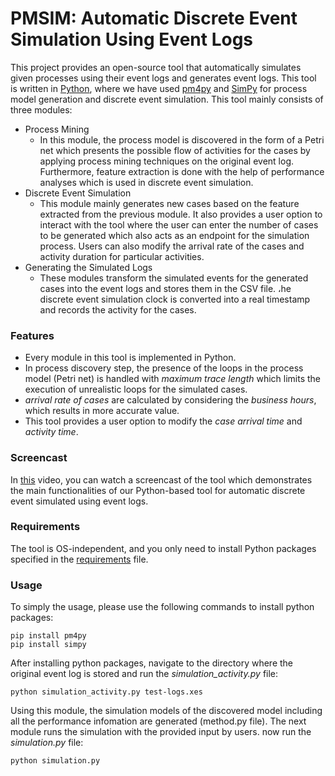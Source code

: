 # PMSIM: Automatic Discrete Event Simulation Using Event Logs
This project provides an open-source tool that automatically simulates given processes using their event logs and generates event logs. This tool is written in [Python](https://www.python.org/), where we have used [pm4py](http://pm4py.org/) and [SimPy](https://pypi.org/project/simpy/) for process model generation and discrete event simulation. This tool mainly consists of three modules:
* Process Mining
  - In this module, the process model is discovered in the form of a Petri net which presents the possible flow of activities for the cases by applying process mining techniques on the original event log. Furthermore, feature extraction is done with the help of performance analyses which is used in discrete event simulation.
* Discrete Event Simulation
  - This module mainly generates new cases based on the feature extracted from the previous module. It also provides a user option to interact with the tool where the user can enter the number of cases to be generated which also acts as an endpoint for the simulation process. Users can also modify the arrival rate of the cases and activity duration for particular activities.
 * Generating the Simulated Logs
   - These modules transform the simulated events for the generated cases into the event logs and stores them in the CSV file. ،he discrete event simulation clock is converted into a real timestamp and records the activity for the cases.
   
  ### Features 
  * Every module in this tool is implemented in Python.
  * In process discovery step, the presence of the loops in the process model (Petri net) is handled with _maximum trace length_ which limits the execution of unrealistic loops for the simulated cases.
  * _arrival rate of cases_ are calculated by considering the _business hours_, which results in more accurate value.
  * This tool provides a user option to modify the _case arrival time_ and _activity time_.
  
  ### Screencast
  In [this](https://link.com) video, you can watch a screencast of the tool which demonstrates the main functionalities of our Python-based tool for automatic discrete event simulated using event logs.
 
  ### Requirements
  The tool is OS-independent, and you only need to install Python packages specified in the [requirements](https://github.com/mbafrani/AutomaticProcessSimulation/blob/master/requirements) file.
  
  ### Usage
  To simply the usage, please use the following commands to install python packages:
  
  ```shell
  pip install pm4py
  pip install simpy
  ```
  
  After installing python packages, navigate to the directory where the original event log is stored and run the _simulation_activity.py_ file:
  
  ```shell
  python simulation_activity.py test-logs.xes
  ```
  Using this module, the simulation models of the discovered model including all the performance infomation are generated (method.py file). The next module runs the simulation with the provided input by users. 
  now run the _simulation.py_ file:
  ```shell
  python simulation.py
  ```
